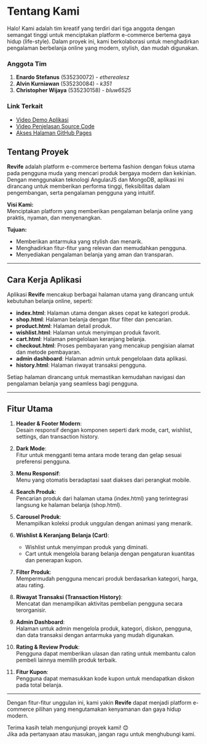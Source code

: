 # Tentang Kami

Halo! Kami adalah tim kreatif yang terdiri dari tiga anggota dengan semangat tinggi untuk menciptakan platform e-commerce bertema gaya hidup (life-style). Dalam proyek ini, kami berkolaborasi untuk menghadirkan pengalaman berbelanja online yang modern, stylish, dan mudah digunakan. 

### Anggota Tim

1. **Enardo Stefanus** (535230072) - _etherealesz_
2. **Alvin Kurniawan** (535230084) - _k351_
3. **Christopher Wijaya** (535230158) - _bluw6525_

### Link Terkait
- [Video Demo Aplikasi](https://www.youtube.com/watch?v=nEtIriYSrlU)  
- [Video Penjelasan Source Code](https://youtu.be/Z615WdRMCEs)  
- [Akses Halaman GitHub Pages](https://github.com/k351/UAS_frontend_kel5)

## Tentang Proyek

**Revife** adalah platform e-commerce bertema fashion dengan fokus utama pada pengguna muda yang mencari produk bergaya modern dan kekinian. Dengan menggunakan teknologi AngularJS dan MongoDB, aplikasi ini dirancang untuk memberikan performa tinggi, fleksibilitas dalam pengembangan, serta pengalaman pengguna yang intuitif.

**Visi Kami:**  
Menciptakan platform yang memberikan pengalaman belanja online yang praktis, nyaman, dan menyenangkan. 

**Tujuan:**  
- Memberikan antarmuka yang stylish dan menarik.  
- Menghadirkan fitur-fitur yang relevan dan memudahkan pengguna.  
- Menyediakan pengalaman belanja yang aman dan transparan.  

---

## Cara Kerja Aplikasi

Aplikasi **Revife** mencakup berbagai halaman utama yang dirancang untuk kebutuhan belanja online, seperti:  
- **index.html**: Halaman utama dengan akses cepat ke kategori produk.  
- **shop.html**: Halaman belanja dengan fitur filter dan pencarian.  
- **product.html**: Halaman detail produk.  
- **wishlist.html**: Halaman untuk menyimpan produk favorit.  
- **cart.html**: Halaman pengelolaan keranjang belanja.  
- **checkout.html**: Proses pembayaran yang mencakup pengisian alamat dan metode pembayaran.  
- **admin dashboard**: Halaman admin untuk pengelolaan data aplikasi.  
- **history.html**: Halaman riwayat transaksi pengguna.

Setiap halaman dirancang untuk memastikan kemudahan navigasi dan pengalaman belanja yang seamless bagi pengguna.

---

## Fitur Utama

1. **Header & Footer Modern**:  
   Desain responsif dengan komponen seperti dark mode, cart, wishlist, settings, dan transaction history.  

2. **Dark Mode**:  
   Fitur untuk mengganti tema antara mode terang dan gelap sesuai preferensi pengguna.  

3. **Menu Responsif**:  
   Menu yang otomatis beradaptasi saat diakses dari perangkat mobile.  

4. **Search Produk**:  
   Pencarian produk dari halaman utama (index.html) yang terintegrasi langsung ke halaman belanja (shop.html).  

5. **Carousel Produk**:  
   Menampilkan koleksi produk unggulan dengan animasi yang menarik.  

6. **Wishlist & Keranjang Belanja (Cart)**:  
   - Wishlist untuk menyimpan produk yang diminati.  
   - Cart untuk mengelola barang belanja dengan pengaturan kuantitas dan penerapan kupon.  

7. **Filter Produk**:  
   Mempermudah pengguna mencari produk berdasarkan kategori, harga, atau rating.  

8. **Riwayat Transaksi (Transaction History)**:  
   Mencatat dan menampilkan aktivitas pembelian pengguna secara terorganisir.  

9. **Admin Dashboard**:  
   Halaman untuk admin mengelola produk, kategori, diskon, pengguna, dan data transaksi dengan antarmuka yang mudah digunakan.  

10. **Rating & Review Produk**:  
    Pengguna dapat memberikan ulasan dan rating untuk membantu calon pembeli lainnya memilih produk terbaik.  

11. **Fitur Kupon**:  
    Pengguna dapat memasukkan kode kupon untuk mendapatkan diskon pada total belanja.  

---

Dengan fitur-fitur unggulan ini, kami yakin **Revife** dapat menjadi platform e-commerce pilihan yang mengutamakan kenyamanan dan gaya hidup modern. 

Terima kasih telah mengunjungi proyek kami! 😊  
Jika ada pertanyaan atau masukan, jangan ragu untuk menghubungi kami.
